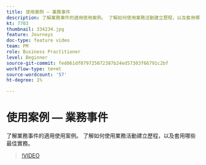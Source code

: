 ```yaml
---
title: 使用案例 — 業務事件
description: 了解業務事件的適用使用案例。 了解如何使用業務活動建立歷程，以及套用哪些最佳實務。
kt: 7703
thumbnail: 334234.jpg
feature: Journeys
doc-type: feature video
team: PM
role: Business Practitioner
level: Beginner
source-git-commit: fed061df079725072387b24ed57303f66791c2bf
workflow-type: tm+mt
source-wordcount: '57'
ht-degree: 1%

---
```



# 使用案例 — 業務事件

了解業務事件的適用使用案例。 了解如何使用業務活動建立歷程，以及套用哪些最佳實務。

>[!VIDEO](https://video.tv.adobe.com/v/334234?quality=12)
